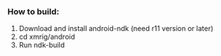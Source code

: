 ### How to build:
1. Download and install android-ndk (need r11 version or later)
2. cd xmrig/android
3. Run ndk-build
